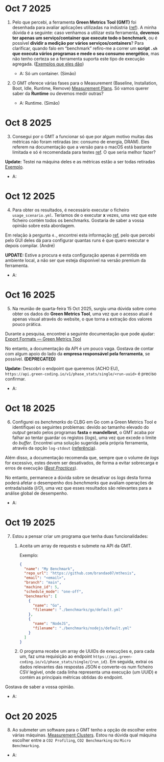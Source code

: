 # Oct 7 2025

1. Pelo que percebi, a ferramenta **Green Metrics Tool (GMT)** foi desenhada para avaliar aplicações utilizadas na indústria ([ref](https://docs.green-coding.io/docs/measuring/usage-scenario/)). A minha dúvida é a seguinte: caso venhamos a utilizar esta ferramenta, **devemos ter apenas um serviço/container que execute todo o benchmark**, ou é possível **dividir a medição por vários serviços/containers**? Para clarificar, quando falo em “benchmark” refiro-me a correr um **script `.sh` que executa vários programas e mede o seu consumo energético**, mas não tenho certeza se a ferramenta suporta este tipo de execução agregada. ([Exemplos que eles dão](https://docs.green-coding.io/docs/prologue/measurement-process/#:~:text=During%20the%20Runtime,etc.))

   - A: Só um container. (Simão)

2. O GMT oferece várias fases para o Measurement (Baseline, Installation, Boot, Idle, Runtime, Remove) [Measurement Plans](https://docs.green-coding.io/docs/prologue/measurement-phases/#:~:text=The%20Green%20Metrics%20Tool%20currently,Remove). Só vamos querer saber da **Runtime** ou devemos medir outras?

   - A: Runtime. (Simão)

# Oct 8 2025

3. Consegui por o GMT a funcionar só que por algum motivo muitas das métricas não foram retiradas (ex: consumo de energia, DRAM). Eles referem na documentação que a versão para o macOS está bastante limitada e só é recomendada para testes [ref](https://docs.green-coding.io/docs/installation/installation-macos/#:~:text=Running%20the%20GMT%20on%20Macs%20will%20never%20give%20you%20correct%20measurements!%20It%20should%20only%20ever%20be%20used%20to%20test%20your%20project%20for%20correctness%20in%20that%20it%20will%20run%20on%20the%20GMT%20but%20never%20to%20benchmark%20software). O que seria melhor fazer?

**Update:** Testei na máquina deles e as métricas estão a ser todas retiradas [Exemplo](https://metrics.green-coding.io/stats.html?id=0d643526-d741-4be4-94d5-f936b4f4f923).

- A:

# Oct 12 2025

4. Para obter os resultados, é necessário executar o ficheiro `usage_scenario.yml`. Teríamos de o executar **x** vezes, uma vez que este ficheiro contém todos os benchmarks. Gostaria de saber a vossa opinião sobre esta abordagem.

Em relação à pergunta `4.`, encontrei esta informação [ref](https://docs.green-coding.io/docs/measuring/comparing-measurements/#:~:text=in%20all%20runs.-,Comparing%20repeated%20runs,-%23), pelo que percebi pelo GUI deles dá para configurar quantas runs é que quero executar e depois compilar. (André)

**UPDATE:** Estive a procura e esta configuração apenas é permitida em ambiente local, a não ser que esteja disponível na versão premium da ferramenta.

- A:

# Oct 16 2025

5. Na reunião de quarta-feira 15 Oct 2025, surgiu uma dúvida sobre como obter os dados do **Green Metrics Tool**, uma vez que o acesso atual é apenas visual através do website, o que torna a extração dos valores pouco prática.

Durante a pesquisa, encontrei a seguinte documentação que pode ajudar:  
[Export Formats — Green Metrics Tool](https://docs.green-coding.io/docs/declarations/export-formats/#:~:text=Export%20formats,-Green%20Metrics%20Tool)

No entanto, a documentação da API é um pouco vaga. Gostava de contar com algum apoio do lado da **empresa responsável pela ferramenta**, se possível. **(DEPRECATED)**

**Update:** Descobri o endpoint que queremos (ACHO EU), `https://api.green-coding.io/v1/phase_stats/single/<run-uuid>` é preciso confirmar.

- A:

# Oct 18 2025

6. Configurei os _benchmarks_ do CLBG em Go com a Green Metrics Tool e identifiquei os seguintes problemas: devido ao tamanho elevado do _output_ gerado pelos programas **fasta** e **mandelbrot**, o GMT acaba por falhar ao tentar guardar os registos (_logs_), uma vez que excede o limite do _buffer_. Encontrei uma solução sugerida pela própria ferramenta, através da opção `log-stdout` ([referência](<https://docs.green-coding.io/docs/measuring/usage-scenario/#:~:text=in%20your%20container-,log%2Dstdout%3A%20%5Bboolean%5D%20(optional%2C%20default%3A%20true),and%20make%20it%20available%20through%20the%20frontend%20in%20the%20Logs%20tab.,-Please%20see%20the>)).

Além disso, a documentação recomenda que, sempre que o volume de _logs_ for excessivo, estes devem ser desativados, de forma a evitar sobrecarga e erros de execução ([_Best Practices_](https://docs.green-coding.io/docs/measuring/best-practices/#:~:text=However%2C%20you%20should%20consider%20turning%20logging%20off%20when%20there%20is%20extensive%20logging%20output%2C%20as%20it%20can%20create%20overhead.)).

No entanto, permanece a dúvida sobre se desativar os _logs_ desta forma poderá afetar o desempenho dos _benchmarks_ que avaliam operações de entrada/saída (_I/O_), uma vez que esses resultados são relevantes para a análise global de desempenho.

- A:

# Oct 19 2025

7.  Estou a pensar criar um programa que tenha duas funcionalidades:

    1.  Aceita um array de requests e submete na API da GMT.

        Exemplo:

        ```json
        {
          "name": "My Benchmark",
          "repo_url": "https://github.com/brandao07/mthesis",
          "email": "<email>",
          "branch": "main",
          "machine_id": 5,
          "schedule_mode": "one-off",
          "benchmarks": [
            {
              "name": "Go",
              "filename": "./benchmarks/go/default.yml"
            },
            {
              "name": "NodeJS",
              "filename": "./benchmarks/nodejs/default.yml"
            }
          ]
        }
        ```

    2.  O programa recebe um array de UUIDs de execuções e, para cada um, faz uma requisição ao endpoint `https://api.green-coding.io/v1/phase_stats/single/{run_id}`. Em seguida, extrai os dados relevantes das respostas JSON e converte-os num ficheiro CSV legível, onde cada linha representa uma execução (um UUID) e contém as principais métricas obtidas do endpoint.

Gostava de saber a vossa opinião.

- A:

# Oct 20 2025

8. Ao submeter um software para o GMT tenho a opção de escolher entre várias máquinas. [Measurement Clusters](https://docs.green-coding.io/docs/measuring/measurement-cluster/). Estou na dúvida qual máquina escolher entre a `CO2 Profiling`, `CO2 Benchmarking` ou `Micro Benchmarking`.

- A:
